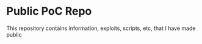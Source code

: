 # Public PoC Repo
This repository contains information, exploits, scripts, etc, that I have made public 
